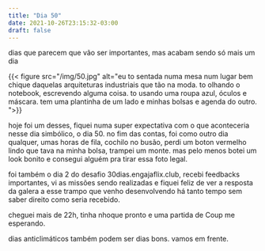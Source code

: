 ```yaml
---
title: "Dia 50"
date: 2021-10-26T23:15:32-03:00
draft: false
---
```


dias que parecem que vão ser importantes, mas acabam sendo só mais um dia

{{< figure src="/img/50.jpg" alt="eu to sentada numa mesa num lugar bem chique daquelas arquiteturas industriais que tão na moda. to olhando o notebook, escrevendo alguma coisa. to usando uma roupa azul, óculos e máscara. tem uma plantinha de um lado e minhas bolsas e agenda do outro. ">}}

hoje foi um desses, fiquei numa super expectativa com o que aconteceria nesse dia simbólico, o dia 50. no fim das contas, foi como outro dia qualquer, umas horas de fila, cochilo no busão, perdi um boton vermelho lindo que tava na minha bolsa, trampei um monte. mas pelo menos botei um look bonito e consegui alguém pra tirar essa foto legal. 

foi também o dia 2 do desafio 30dias.engajaflix.club, recebi feedbacks importantes, vi as missões sendo realizadas e fiquei feliz de ver a resposta da galera a esse trampo que venho desenvolvendo há tanto tempo sem saber direito como seria recebido.

cheguei mais de 22h, tinha nhoque pronto e uma partida de Coup me esperando.

dias anticlimáticos também podem ser dias bons. vamos em frente.

